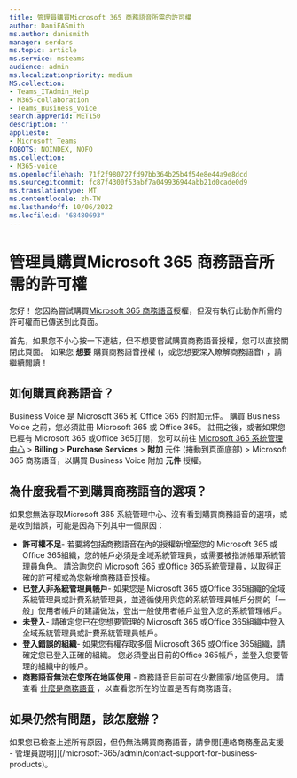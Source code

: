 ```yaml
---
title: 管理員購買Microsoft 365 商務語音所需的許可權
author: DaniEASmith
ms.author: danismith
manager: serdars
ms.topic: article
ms.service: msteams
audience: admin
ms.localizationpriority: medium
MS.collection:
- Teams_ITAdmin_Help
- M365-collaboration
- Teams_Business_Voice
search.appverid: MET150
description: ''
appliesto:
- Microsoft Teams
ROBOTS: NOINDEX, NOFO
ms.collection:
- M365-voice
ms.openlocfilehash: 71f2f980727fd97bb364b25b4f54e8e44a9e8dcd
ms.sourcegitcommit: fc87f4300f53abf7a049936944abb21d0cade0d9
ms.translationtype: MT
ms.contentlocale: zh-TW
ms.lasthandoff: 10/06/2022
ms.locfileid: "68480693"
---
```

# <a name="admin-permissions-needed-to-buy-microsoft-365-business-voice"></a>管理員購買Microsoft 365 商務語音所需的許可權

您好！ 您因為嘗試購買[Microsoft 365 商務語音](../whats-business-voice.md)授權，但沒有執行此動作所需的許可權而已傳送到此頁面。

首先，如果您不小心按一下連結，但不想要嘗試購買商務語音授權，您可以直接關閉此頁面。 如果您 **想要** 購買商務語音授權 (，或您想要深入瞭解商務語音) ，請繼續閱讀！

## <a name="how-can-i-buy-business-voice"></a>如何購買商務語音？

Business Voice 是 Microsoft 365 和 Office 365 的附加元件。 購買 Business Voice 之前，您必須註冊 Microsoft 365 或 Office 365。 註冊之後，或者如果您已經有 Microsoft 365 或Office 365訂閱，您可以前往 [Microsoft 365 系統管理中心](https://admin.microsoft.com)  >  **Billing**  >  **Purchase Services**  >  **附加** 元件 (捲動到頁面底部) > Microsoft 365 商務語音，以購買 Business Voice 附加 **元件** 授權。

## <a name="why-dont-i-see-an-option-to-buy-business-voice"></a>為什麼我看不到購買商務語音的選項？

如果您無法存取Microsoft 365 系統管理中心、沒有看到購買商務語音的選項，或是收到錯誤，可能是因為下列其中一個原因：

- **許可權不足**- 若要將包括商務語音在內的授權新增至您的 Microsoft 365 或Office 365組織，您的帳戶必須是全域系統管理員，或需要被指派帳單系統管理員角色。 請洽詢您的 Microsoft 365 或Office 365系統管理員，以取得正確的許可權或為您新增商務語音授權。
- **已登入非系統管理員帳戶**- 如果您是 Microsoft 365 或Office 365組織的全域系統管理員或計費系統管理員，並遵循使用與您的系統管理員帳戶分開的「一般」使用者帳戶的建議做法，登出一般使用者帳戶並登入您的系統管理帳戶。
- **未登入**- 請確定您已在您想要管理的 Microsoft 365 或Office 365組織中登入全域系統管理員或計費系統管理員帳戶。
- **登入錯誤的組織**- 如果您有權存取多個 Microsoft 365 或Office 365組織，請確定您已登入正確的組織。 您必須登出目前的Office 365帳戶，並登入您要管理的組織中的帳戶。
- **商務語音無法在您所在地區使用** - 商務語音目前可在少數國家/地區使用。 請查看 [什麼是商務語音](../whats-business-voice.md) ，以查看您所在的位置是否有商務語音。

## <a name="what-if-im-still-having-trouble"></a>如果仍然有問題，該怎麼辦？

如果您已檢查上述所有原因，但仍無法購買商務語音，請參閱[連絡商務產品支援 - 管理員說明]](/microsoft-365/admin/contact-support-for-business-products)。